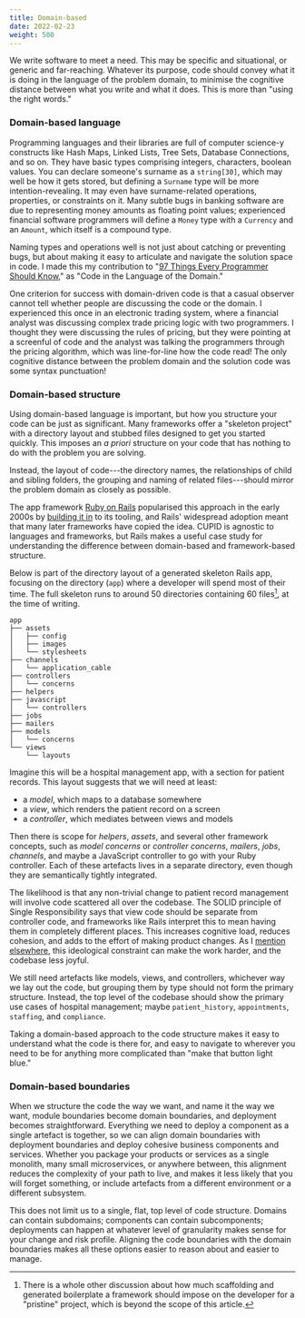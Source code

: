 ```yaml
---
title: Domain-based
date: 2022-02-23
weight: 500
---
```


We write software to meet a need. This may be specific and situational, or generic and far-reaching. Whatever its purpose, code should convey what it is doing in the language of the problem domain, to minimise the cognitive distance between what you write and what it does. This is more than "using the right words."

### Domain-based language

Programming languages and their libraries are full of computer science-y constructs like Hash Maps, Linked Lists, Tree Sets, Database Connections, and so on. They have basic types comprising integers, characters, boolean values. You can declare someone's surname as a `string[30]`, which may well be how it gets stored, but defining a `Surname` type will be more intention-revealing. It may even have surname-related operations, properties, or constraints on it. Many subtle bugs in banking software are due to representing money amounts as floating point values; experienced financial software programmers will define a `Money` type with a `Currency` and an `Amount`, which itself is a compound type.

Naming types and operations well is not just about catching or preventing bugs, but about making it easy to articulate and navigate the solution space in code. I made this my contribution to "[97 Things Every Programmer Should Know](https://www.oreilly.com/library/view/97-things-every/9780596809515/)," as "Code in the Language of the Domain."

One criterion for success with domain-driven code is that a casual observer cannot tell whether people are discussing the code or the domain. I experienced this once in an electronic trading system, where a financial analyst was discussing complex trade pricing logic with two programmers. I thought they were discussing the rules of pricing, but they were pointing at a screenful of code and the analyst was talking the programmers through the pricing algorithm, which was line-for-line how the code read! The only cognitive distance between the problem domain and the solution code was some syntax punctuation!

### Domain-based structure

Using domain-based language is important, but how you structure your code can be just as significant. Many frameworks offer a "skeleton project" with a directory layout and stubbed files designed to get you started quickly. This imposes an *a priori* structure on your code that has nothing to do with the problem you are solving.

Instead, the layout of code---the directory names, the relationships of child and sibling folders, the grouping and naming of related files---should mirror the problem domain as closely as possible.

The app framework [Ruby on Rails](https://rubyonrails.org) popularised this approach in the early 2000s by [building it in](https://guides.rubyonrails.org/getting_started.html#creating-the-blog-application) to its tooling, and Rails' widespread adoption meant that many later frameworks have copied the idea. CUPID is agnostic to languages and frameworks, but Rails makes a useful case study for understanding the difference between domain-based and framework-based structure.

Below is part of the directory layout of a generated skeleton Rails app, focusing on the directory (`app`) where a developer will spend most of their time. The full skeleton runs to around 50 directories containing 60 files[^rails], at the time of writing.

```shell
app
├── assets
│   ├── config
│   ├── images
│   └── stylesheets
├── channels
│   └── application_cable
├── controllers
│   └── concerns
├── helpers
├── javascript
│   └── controllers
├── jobs
├── mailers
├── models
│   └── concerns
└── views
    └── layouts
```

Imagine this will be a hospital management app, with a section for patient records. This layout suggests that we will need at least:

- a *model*, which maps to a database somewhere
- a *view*, which renders the patient record on a screen
- a *controller*, which mediates between views and models

Then there is scope for *helpers*, *assets*, and several other framework concepts, such as *model concerns* or *controller concerns*, *mailers*, *jobs*, *channels*, and maybe a JavaScript controller to go with your Ruby controller. Each of these artefacts lives in a separate directory, even though they are semantically tightly integrated.

The likelihood is that any non-trivial change to patient record management will involve code scattered all over the codebase. The SOLID principle of Single Responsibility says that view code should be separate from controller code, and frameworks like Rails interpret this to mean having them in completely different places. This increases cognitive load, reduces cohesion, and adds to the effort of making product changes. As I [mention elsewhere](../unix-philosophy/#single-purpose), this ideological constraint can make the work harder, and the codebase less joyful.

We still need artefacts like models, views, and controllers, whichever way we lay out the code, but grouping them by type should not form the primary structure. Instead, the top level of the codebase should show the primary use cases of hospital management; maybe `patient_history`, `appointments`, `staffing`, and `compliance`.

Taking a domain-based approach to the code structure makes it easy to understand what the code is there for, and easy to navigate to wherever you need to be for anything more complicated than "make that button light blue."

### Domain-based boundaries

When we structure the code the way we want, and name it the way we want, module boundaries become domain boundaries, and deployment becomes straightforward. Everything we need to deploy a component as a single artefact is together, so we can align domain boundaries with deployment boundaries and deploy cohesive business components and services. Whether you package your products or services as a single monolith, many small microservices, or anywhere between, this alignment reduces the complexity of your path to live, and makes it less likely that you will forget something, or include artefacts from a different environment or a different subsystem.

This does not limit us to a single, flat, top level of code structure. Domains can contain subdomains; components can contain subcomponents; deployments can happen at whatever level of granularity makes sense for your change and risk profile. Aligning the code boundaries with the domain boundaries makes all these options easier to reason about and easier to manage.

[^rails]: There is a whole other discussion about how much scaffolding and generated boilerplate a framework should impose on the developer for a "pristine" project, which is beyond the scope of this article.
